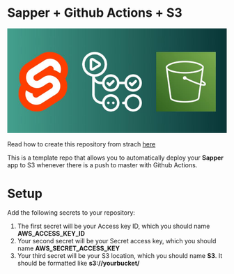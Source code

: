 # Sapper + Github Actions + S3
<img src="https://github.com/theswerd/sapper-githubactions-s3-demo/blob/main/banner.jpg?raw=true"></img>

Read how to create this repository from strach [here](https://swerdlowben.medium.com/automate-sapper-deployments-with-github-actions-d858e154dfb6)

This is a template repo that allows you to automatically deploy your **Sapper** app to S3 whenever there is a push to master with Github Actions.

# Setup

Add the following secrets to your repository:

1. The first secret will be your Access key ID, which you should name **AWS_ACCESS_KEY_ID**
2. Your second secret will be your Secret access key, which you should name **AWS_SECRET_ACCESS_KEY**
3. Your third secret will be your S3 location, which you should name **S3**. It should be formatted like **s3://yourbucket/**
